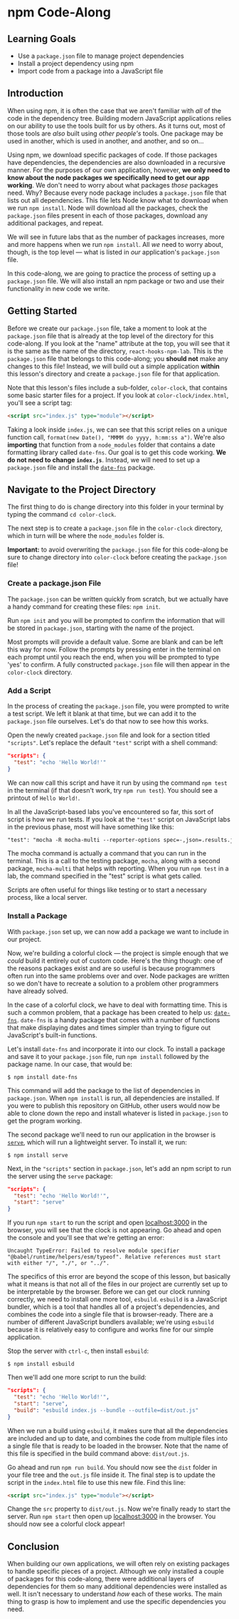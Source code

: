 # npm Code-Along

## Learning Goals

- Use a `package.json` file to manage project dependencies
- Install a project dependency using npm
- Import code from a package into a JavaScript file

## Introduction

When using npm, it is often the case that we aren't familiar with _all_ of the
code in the dependency tree. Building modern JavaScript applications relies on
our ability to use the tools built for us by others. As it turns out, most of
those tools are _also_ built using _other people's_ tools. One package may be
used in another, which is used in another, and another, and so on...
 
Using npm, we download specific packages of code. If those packages have
dependencies, the dependencies are also downloaded in a recursive manner. For
the purposes of our own application, however, **we only need to know about the
node packages _we_ specifically need to get our app working**. We don't need to
worry about what packages _those_ packages need. Why? Because every node package
includes a `package.json` file that lists out all dependencies. This file lets
Node know what to download when we run `npm install`. Node will download all the
packages, check the `package.json` files present in each of those packages,
download any additional packages, and repeat.

We will see in future labs that as the number of packages increases, more and
more happens when we run `npm install`. All _we_ need to worry about, though, is
the top level — what is listed in _our_ application's `package.json` file.

In this code-along, we are going to practice the process of setting up a
`package.json` file. We will also install an npm package or two and use their
functionality in new code we write.

## Getting Started

Before we create our `package.json` file, take a moment to look at the
`package.json` file that is already at the top level of the directory for this
code-along. If you look at the "name" attribute at the top, you will see that it
is the same as the name of the directory, `react-hooks-npm-lab`. This is the
`package.json` file that belongs to this code-along; you **should not** make any
changes to this file! Instead, we will build out a simple application **within**
this lesson's directory and create a `package.json` file for that application.

Note that this lesson's files include a sub-folder, `color-clock`, that contains
some basic starter files for a project. If you look at `color-clock/index.html`,
you'll see a script tag:

```html
<script src="index.js" type="module"></script>
```

Taking a look inside `index.js`, we can see that this script relies on a unique
function call, `format(new Date(), "MMMM do yyyy, h:mm:ss a")`. We're also
**importing** that function from a `node_modules` folder that contains a date
formatting library called `date-fns`. Our goal is to get this code working. **We
do not need to change `index.js`**. Instead, we will need to set up a
`package.json` file and install the
[`date-fns`](https://www.npmjs.com/package/date-fns) package.

## Navigate to the Project Directory

The first thing to do is change directory into this folder in your terminal by
typing the command `cd color-clock`.

The next step is to create a `package.json` file in the `color-clock` directory,
which in turn will be where the `node_modules` folder is.

**Important:** to avoid overwriting the `package.json` file for this code-along
be sure to change directory into `color-clock` before creating the
`package.json` file!

### Create a package.json File

The `package.json` can be written quickly from scratch, but we actually have a
handy command for creating these files: `npm init`.

Run `npm init` and you will be prompted to confirm the information that will be
stored in `package.json`, starting with the name of the project.

Most prompts will provide a default value. Some are blank and can be left this
way for now. Follow the prompts by pressing enter in the terminal on each prompt
until you reach the end, when you will be prompted to type 'yes' to confirm. A
fully constructed `package.json` file will then appear in the `color-clock`
directory.

### Add a Script

In the process of creating the `package.json` file, you were prompted to write a
test script. We left it blank at that time, but we can add it to the
`package.json` file ourselves. Let's do that now to see how this works.

Open the newly created `package.json` file and look for a section titled
`"scripts"`. Let's replace the default `"test"` script with a shell command:

```json
"scripts": {
  "test": "echo 'Hello World!'"
}
```

We can now call this script and have it run by using the command `npm test` in
the terminal (if that doesn't work, try `npm run test`). You should see a
printout of `Hello World!`.

In all the JavaScript-based labs you've encountered so far, this sort of script
is how we run tests. If you look at the `"test"` script on JavaScript labs in
the previous phase, most will have something like this:

```txt
"test": "mocha -R mocha-multi --reporter-options spec=-,json=.results.json"
```

The mocha command is actually a command that you can run in the terminal. This
is a call to the testing package, `mocha`, along with a second package,
`mocha-multi` that helps with reporting. When you run `npm test` in a lab, the
command specified in the "test" script is what gets called.

Scripts are often useful for things like testing or to start a necessary
process, like a local server.

### Install a Package

With `package.json` set up, we can now add a package we want to include in our
project.

Now, we're building a colorful clock — the project is simple enough that we
_could_ build it entirely out of custom code. Here's the thing though: one of
the reasons packages exist and are so useful is because programmers often run
into the same problems over and over. Node packages are written so we don't have
to recreate a solution to a problem other programmers have already solved.

In the case of a colorful clock, we have to deal with formatting time. This is
such a common problem, that a package has been created to help us:
[`date-fns`][date-fns]. `date-fns` is a handy package that comes with a number
of functions that make displaying dates and times simpler than trying to figure
out JavaScript's built-in functions.

Let's install `date-fns` and incorporate it into our clock. To install a package
and save it to your `package.json` file, run `npm install` followed by the
package name. In our case, that would be:

```console
$ npm install date-fns
```

This command will add the package to the list of dependencies in `package.json`.
When `npm install` is run, all dependencies are installed. If you were to
publish this repository on GitHub, other users would now be able to clone down
the repo and install whatever is listed in `package.json` to get the program
working.

The second package we'll need to run our application in the browser is
[`serve`][serve], which will run a lightweight server. To install it, we run:

```console
$ npm install serve
```

[serve]: https://www.npmjs.com/package/serve

Next, in the `"scripts"` section in `package.json`, let's add an npm script to
run the server using the `serve` package:

```json
"scripts": {
  "test": "echo 'Hello World!'",
  "start": "serve"
}
```

If you run `npm start` to run the script and open
[localhost:3000](http://localhost:3000) in the browser, you will see that the
clock is not appearing. Go ahead and open the console and you'll see that
we're getting an error:

```console
Uncaught TypeError: Failed to resolve module specifier "@babel/runtime/helpers/esm/typeof". Relative references must start with either "/", "./", or "../".
```

The specifics of this error are beyond the scope of this lesson, but basically
what it means is that not all of the files in our project are currently set up
to be interpretable by the browser. Before we can get our clock running
correctly, we need to install one more tool, `esbuild`. `esbuild` is a
JavaScript bundler, which is a tool that handles all of a project's
dependencies, and combines the code into a single file that is browser-ready.
There are a number of different JavaScript bundlers available; we're using
`esbuild` because it is relatively easy to configure and works fine for our
simple application.

Stop the server with `ctrl-c`, then install `esbuild`:

```console
$ npm install esbuild
```

Then we'll add one more script to run the build:

```json
"scripts": {
  "test": "echo 'Hello World!'",
  "start": "serve",
  "build": "esbuild index.js --bundle --outfile=dist/out.js"
}
```

When we run a build using `esbuild`, it makes sure that all the dependencies are
included and up to date, and combines the code from multiple files into a single
file that is ready to be loaded in the browser. Note that the name of this file
is specified in the build command above: `dist/out.js`.

Go ahead and run `npm run build`. You should now see the `dist` folder in your
file tree and the `out.js` file inside it. The final step is to update the
script in the `index.html` file to use this new file. Find this line:

```html
<script src="index.js" type="module"></script>
```

Change the `src` property to `dist/out.js`. Now we're finally ready to start the
server. Run `npm start` then open up [localhost:3000](http://localhost:3000) in
the browser. You should now see a colorful clock appear!

## Conclusion

When building our own applications, we will often rely on existing packages to
handle specific pieces of a project. Although we only installed a couple of
packages for this code-along, there were additional layers of dependencies for
them so many additional dependencies were installed as well. It isn't necessary
to understand _how_ each of these works. The main thing to grasp is how to
implement and use the specific dependencies you need.

[date-fns]: (https://www.npmjs.com/package/date-fns)
